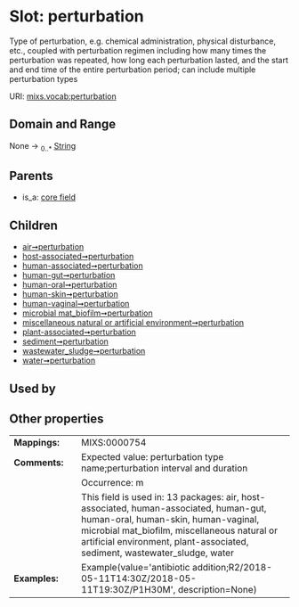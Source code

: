 
# Slot: perturbation


Type of perturbation, e.g. chemical administration, physical disturbance, etc., coupled with perturbation regimen including how many times the perturbation was repeated, how long each perturbation lasted, and the start and end time of the entire perturbation period; can include multiple perturbation types

URI: [mixs.vocab:perturbation](https://w3id.org/mixs/vocab/perturbation)


## Domain and Range

None &#8594;  <sub>0..\*</sub> [String](types/String.md)

## Parents

 *  is_a: [core field](core_field.md)

## Children

 *  [air➞perturbation](air_perturbation.md)
 *  [host-associated➞perturbation](host_associated_perturbation.md)
 *  [human-associated➞perturbation](human_associated_perturbation.md)
 *  [human-gut➞perturbation](human_gut_perturbation.md)
 *  [human-oral➞perturbation](human_oral_perturbation.md)
 *  [human-skin➞perturbation](human_skin_perturbation.md)
 *  [human-vaginal➞perturbation](human_vaginal_perturbation.md)
 *  [microbial mat_biofilm➞perturbation](microbial_mat_biofilm_perturbation.md)
 *  [miscellaneous natural or artificial environment➞perturbation](miscellaneous_natural_or_artificial_environment_perturbation.md)
 *  [plant-associated➞perturbation](plant_associated_perturbation.md)
 *  [sediment➞perturbation](sediment_perturbation.md)
 *  [wastewater_sludge➞perturbation](wastewater_sludge_perturbation.md)
 *  [water➞perturbation](water_perturbation.md)

## Used by


## Other properties

|  |  |  |
| --- | --- | --- |
| **Mappings:** | | MIXS:0000754 |
| **Comments:** | | Expected value: perturbation type name;perturbation interval and duration |
|  | | Occurrence: m |
|  | | This field is used in: 13 packages: air, host-associated, human-associated, human-gut, human-oral, human-skin, human-vaginal, microbial mat_biofilm, miscellaneous natural or artificial environment, plant-associated, sediment, wastewater_sludge, water |
| **Examples:** | | Example(value='antibiotic addition;R2/2018-05-11T14:30Z/2018-05-11T19:30Z/P1H30M', description=None) |

